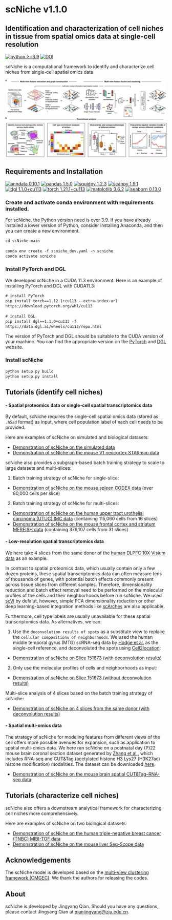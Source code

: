 # scNiche v1.1.0

## Identification and characterization of cell niches in tissue from spatial omics data at single-cell resolution

[![python >=3.9](https://img.shields.io/badge/python-%3E%3D3.9-brightgreen)](https://www.python.org/) [![DOI](https://zenodo.org/badge/DOI/10.5281/zenodo.13161096.svg)](https://doi.org/10.5281/zenodo.13161096)

scNiche is a computational framework to identify and characterize cell niches from single-cell spatial omics data

![avatar](images/workflow.jpg)

## Requirements and Installation
[![anndata 0.10.1](https://img.shields.io/badge/anndata-0.10.1-success)](https://pypi.org/project/anndata/) [![pandas 1.5.0](https://img.shields.io/badge/pandas-1.5.0-important)](https://pypi.org/project/pandas/) [![squidpy 1.2.3](https://img.shields.io/badge/squidpy-1.2.3-critical)](https://pypi.org/project/squidpy/) [![scanpy 1.9.1](https://img.shields.io/badge/scanpy-1.9.1-informational)](https://github.com/scverse/scanpy) [![dgl 1.1.0+cu113](https://img.shields.io/badge/dgl-1.1.0%2Bcu113-blueviolet)](https://www.dgl.ai/)  [![torch 1.21.1+cu113](https://img.shields.io/badge/torch-1.12.1%2Bcu113-%23808080)](https://pytorch.org/get-started/locally/) [![matplotlib 3.6.2](https://img.shields.io/badge/matplotlib-3.6.2-ff69b4)](https://pypi.org/project/matplotlib/) [![seaborn 0.13.0](https://img.shields.io/badge/seaborn-0.13.0-9cf)](https://pypi.org/project/seaborn/) 

### Create and activate conda environment with requirements installed.
For scNiche, the Python version need is over 3.9. If you have already installed a lower version of Python, consider installing Anaconda, and then you can create a new environment.
```
cd scNiche-main

conda env create -f scniche_dev.yaml -n scniche
conda activate scniche
```

### Install PyTorch and DGL
We developed scNiche in a CUDA 11.3 environment. Here is an example of installing PyTorch and DGL with CUDA11.3:
```
# install PyTorch
pip install torch==1.12.1+cu113 --extra-index-url https://download.pytorch.org/whl/cu113

# install DGL
pip install dgl==1.1.0+cu113 -f https://data.dgl.ai/wheels/cu113/repo.html
```
The version of PyTorch and DGL should be suitable to the CUDA version of your machine. You can find the appropriate version on the [PyTorch](https://pytorch.org/get-started/locally/) and [DGL](https://www.dgl.ai/) website.


### Install scNiche
```
python setup.py build
python setup.py install
```

## Tutorials (identify cell niches)
#### - Spatial proteomics data or single-cell spatial transcriptomics data

By default, scNiche requires the single-cell spatial omics data (stored as `.h5ad` format) as input, where cell population label of each cell needs to be provided. 

Here are examples of scNiche on simulated and biological datasets:
* [Demonstration of scNiche on the simulated data](tutorial/tutorial_simulated.ipynb)
* [Demonstration of scNiche on the mouse V1 neocortex STARmap data](tutorial/tutorial_STARmap.ipynb)


scNiche also provides a subgraph-based batch training strategy to scale to large datasets and multi-slices:

1. Batch training strategy of scNiche for single-slice:
* [Demonstration of scNiche on the mouse spleen CODEX data](tutorial/tutorial_spleen.ipynb) (over 80,000 cells per slice)

2. Batch training strategy of scNiche for multi-slices:
* [Demonstration of scNiche on the human upper tract urothelial carcinoma (UTUC) IMC data](tutorial/tutorial_utuc.ipynb) (containing 115,060 cells from 16 slices)
* [Demonstration of scNiche on the mouse frontal cortex and striatum MERFISH data](tutorial/tutorial_MERFISH.ipynb) (containing 376,107 cells from 31 slices)


#### - Low-resolution spatial transcriptomics data 
We here take 4 slices from the same donor of the [human DLPFC 10X Visium data](http://spatial.libd.org/spatialLIBD/) as an example.

In contrast to spatial proteomics data, which usually contain only a few dozen proteins, these spatial transcriptomics data can often measure tens of thousands of genes, 
with potential batch effects commonly present across tissue slices from different samples. 
Therefore, dimensionality reduction and batch effect removal need to be performed on the molecular profiles of the cells and their neighborhoods before run scNiche.
We used [scVI](https://github.com/scverse/scvi-tools) by defalut, however, simple PCA dimensionality reduction or other deep learning-based integration methods like [scArches](https://github.com/theislab/scarches) are also applicable.

Furthermore, cell type labels are usually unavailable for these spatial transcriptomics data. As alternatives, 
we can: 
1. Use the `deconvolution results of spots` as a substitute view to replace the `cellular compositions of neighborhoods`. 
We used the human middle temporal gyrus (MTG) scRNA-seq data by [Hodge et al.](https://doi.org/10.1038/s41586-019-1506-7) as the single-cell reference, and deconvoluted the spots using [Cell2location](https://github.com/BayraktarLab/cell2location):

* [Demonstration of scNiche on Slice 151673 (with deconvolution results)](tutorial/tutorial_dlpfc151673.ipynb)

2. Only use the molecular profiles of cells and neighborhoods as input:

* [Demonstration of scNiche on Slice 151673 (without deconvolution results)](tutorial/tutorial_dlpfc151673-2view.ipynb)


Multi-slice analysis of 4 slices based on the batch training strategy of scNiche:

* [Demonstration of scNiche on 4 slices from the same donor (with deconvolution results)](tutorial/tutorial_DLPFC.ipynb)

#### - Spatial multi-omics data 
The strategy of scNiche for modeling features from different views of the cell offers more possible avenues for expansion, 
such as application to spatial multi-omics data. We here ran scNiche on a postnatal day (P)22 mouse brain coronal section 
dataset generated by [Zhang et al.](https://doi.org/10.1038/s41586-023-05795-1), which includes RNA-seq and CUT&Tag (acetylated histone H3 Lys27 (H3K27ac) histone modification) modalities.
The dataset can be downloaded [here](https://zenodo.org/records/10362607).

* [Demonstration of scNiche on the mouse brain spatial CUT&Tag–RNA-seq data](tutorial/tutorial_multi-omics.ipynb)


## Tutorials (characterize cell niches)
scNiche also offers a downstream analytical framework for characterizing cell niches more comprehensively.

Here are examples of scNiche on two biological datasets:
* [Demonstration of scNiche on the human triple-negative breast cancer (TNBC) MIBI-TOF data](tutorial/tutorial_tnbc.ipynb)
* [Demonstration of scNiche on the mouse liver Seq-Scope data](tutorial/tutorial_liver.ipynb)


## Acknowledgements
The scNiche model is developed based on the [multi-view clustering framework (CMGEC)](https://github.com/wangemm/CMGEC-TMM-2021). We thank the authors for releasing the codes.

## About
scNiche is developed by Jingyang Qian. Should you have any questions, please contact Jingyang Qian at qianjingyang@zju.edu.cn.

